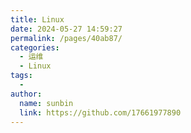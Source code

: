 ```yaml
---
title: Linux
date: 2024-05-27 14:59:27
permalink: /pages/40ab87/
categories:
  - 运维
  - Linux
tags:
  - 
author: 
  name: sunbin
  link: https://github.com/17661977890
---
```

